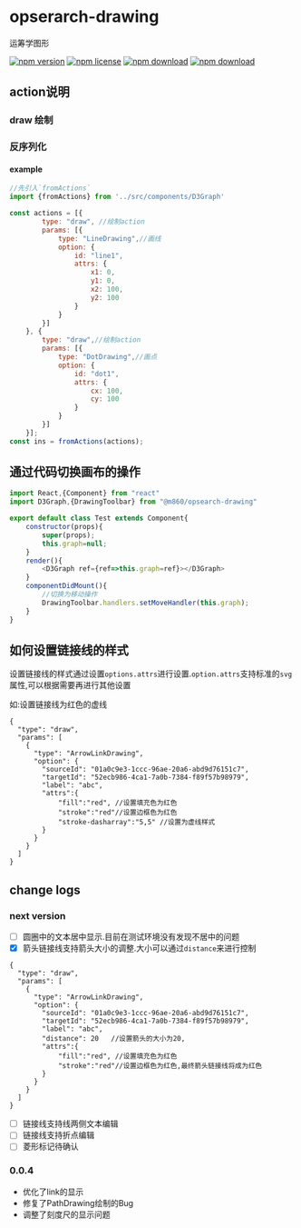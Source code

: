 # opserarch-drawing

运筹学图形

<!-- badge -->
[![npm version](https://img.shields.io/npm/v/@m860/opsearch-drawing.svg)](https://www.npmjs.com/package/@m860/opsearch-drawing)
[![npm license](https://img.shields.io/npm/l/@m860/opsearch-drawing.svg)](https://www.npmjs.com/package/@m860/opsearch-drawing)
[![npm download](https://img.shields.io/npm/dm/@m860/opsearch-drawing.svg)](https://www.npmjs.com/package/@m860/opsearch-drawing)
[![npm download](https://img.shields.io/npm/dt/@m860/opsearch-drawing.svg)](https://www.npmjs.com/package/@m860/opsearch-drawing)
<!-- endbadge -->

## action说明

### draw 绘制

### 反序列化

#### example

```javascript
//先引入`fromActions`
import {fromActions} from '../src/components/D3Graph'

const actions = [{
		type: "draw", //绘制action
		params: [{
			type: "LineDrawing",//画线
			option: {
				id: "line1",
				attrs: {
					x1: 0,
					y1: 0,
					x2: 100,
					y2: 100
				}
			}
		}]
	}, {
		type: "draw",//绘制action
		params: [{
			type: "DotDrawing",//画点
			option: {
				id: "dot1",
				attrs: {
					cx: 100,
					cy: 100
				}
			}
		}]
	}];
const ins = fromActions(actions);
```

## 通过代码切换画布的操作

```javascript
import React,{Component} from "react"
import D3Graph,{DrawingToolbar} from "@m860/opsearch-drawing"

export default class Test extends Component{
    constructor(props){
        super(props);
        this.graph=null;
    }
    render(){
        <D3Graph ref={ref=>this.graph=ref}></D3Graph>
    }
    componentDidMount(){
        //切换为移动操作
        DrawingToolbar.handlers.setMoveHandler(this.graph);
    }
}

```

## 如何设置链接线的样式

设置链接线的样式通过设置`options.attrs`进行设置.`option.attrs`支持标准的`svg`属性,可以根据需要再进行其他设置

如:设置链接线为红色的虚线

```
{
  "type": "draw",
  "params": [
    {
      "type": "ArrowLinkDrawing",
      "option": {
        "sourceId": "01a0c9e3-1ccc-96ae-20a6-abd9d76151c7",
        "targetId": "52ecb986-4ca1-7a0b-7384-f89f57b98979",
        "label": "abc",
        "attrs":{
            "fill":"red", //设置填充色为红色
            "stroke":"red"//设置边框色为红色
            "stroke-dasharray":"5,5" //设置为虚线样式
        }
      }
    }
  ]
}
```

## change logs

### next version

- [ ] 圆圈中的文本居中显示.目前在测试环境没有发现不居中的问题
- [x] 箭头链接线支持箭头大小的调整.大小可以通过`distance`来进行控制
```
{
  "type": "draw",
  "params": [
    {
      "type": "ArrowLinkDrawing",
      "option": {
        "sourceId": "01a0c9e3-1ccc-96ae-20a6-abd9d76151c7",
        "targetId": "52ecb986-4ca1-7a0b-7384-f89f57b98979",
        "label": "abc",
        "distance": 20   //设置箭头的大小为20,
        "attrs":{
            "fill":"red", //设置填充色为红色
            "stroke":"red"//设置边框色为红色,最终箭头链接线将成为红色
        }
      }
    }
  ]
}
```
- [ ] 链接线支持线两侧文本编辑
- [ ] 链接线支持折点编辑
- [ ] 菱形标记待确认

### 0.0.4

- 优化了link的显示
- 修复了PathDrawing绘制的Bug
- 调整了刻度尺的显示问题
